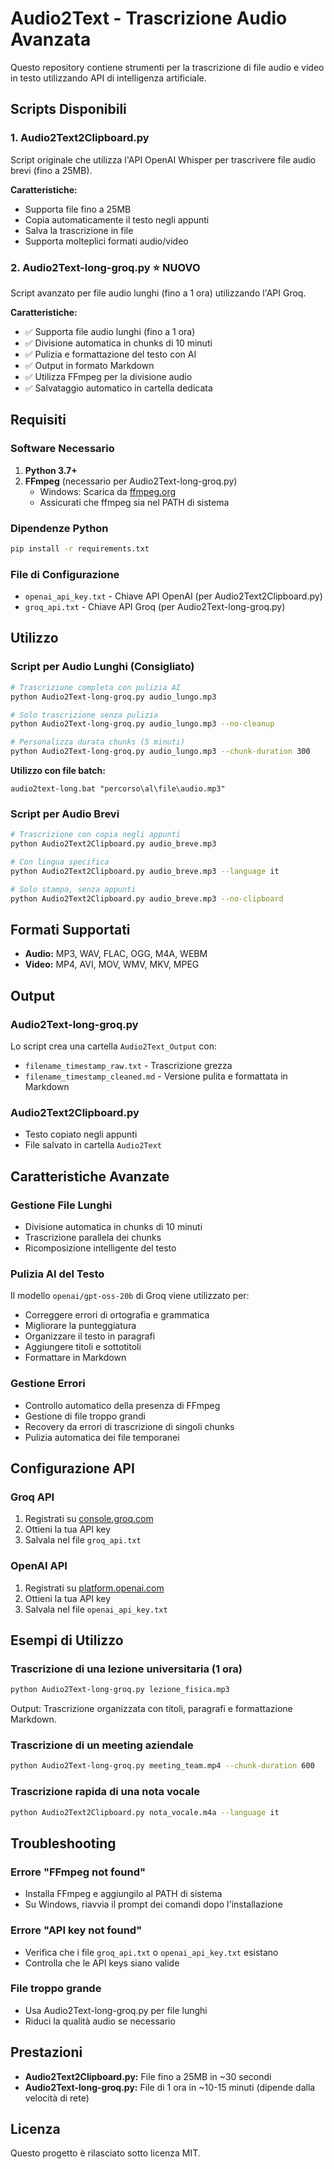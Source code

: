 # Audio2Text - Trascrizione Audio Avanzata

Questo repository contiene strumenti per la trascrizione di file audio e video in testo utilizzando API di intelligenza artificiale.

## Scripts Disponibili

### 1. Audio2Text2Clipboard.py
Script originale che utilizza l'API OpenAI Whisper per trascrivere file audio brevi (fino a 25MB).

**Caratteristiche:**
- Supporta file fino a 25MB
- Copia automaticamente il testo negli appunti
- Salva la trascrizione in file
- Supporta molteplici formati audio/video

### 2. Audio2Text-long-groq.py ⭐ NUOVO
Script avanzato per file audio lunghi (fino a 1 ora) utilizzando l'API Groq.

**Caratteristiche:**
- ✅ Supporta file audio lunghi (fino a 1 ora)
- ✅ Divisione automatica in chunks di 10 minuti
- ✅ Pulizia e formattazione del testo con AI
- ✅ Output in formato Markdown
- ✅ Utilizza FFmpeg per la divisione audio
- ✅ Salvataggio automatico in cartella dedicata

## Requisiti

### Software Necessario
1. **Python 3.7+**
2. **FFmpeg** (necessario per Audio2Text-long-groq.py)
   - Windows: Scarica da [ffmpeg.org](https://ffmpeg.org/download.html)
   - Assicurati che ffmpeg sia nel PATH di sistema

### Dipendenze Python
```bash
pip install -r requirements.txt
```

### File di Configurazione
- `openai_api_key.txt` - Chiave API OpenAI (per Audio2Text2Clipboard.py)
- `groq_api.txt` - Chiave API Groq (per Audio2Text-long-groq.py)

## Utilizzo

### Script per Audio Lunghi (Consigliato)

```bash
# Trascrizione completa con pulizia AI
python Audio2Text-long-groq.py audio_lungo.mp3

# Solo trascrizione senza pulizia
python Audio2Text-long-groq.py audio_lungo.mp3 --no-cleanup

# Personalizza durata chunks (5 minuti)
python Audio2Text-long-groq.py audio_lungo.mp3 --chunk-duration 300
```

**Utilizzo con file batch:**
```batch
audio2text-long.bat "percorso\al\file\audio.mp3"
```

### Script per Audio Brevi

```bash
# Trascrizione con copia negli appunti
python Audio2Text2Clipboard.py audio_breve.mp3

# Con lingua specifica
python Audio2Text2Clipboard.py audio_breve.mp3 --language it

# Solo stampa, senza appunti
python Audio2Text2Clipboard.py audio_breve.mp3 --no-clipboard
```

## Formati Supportati

- **Audio:** MP3, WAV, FLAC, OGG, M4A, WEBM
- **Video:** MP4, AVI, MOV, WMV, MKV, MPEG

## Output

### Audio2Text-long-groq.py
Lo script crea una cartella `Audio2Text_Output` con:
- `filename_timestamp_raw.txt` - Trascrizione grezza
- `filename_timestamp_cleaned.md` - Versione pulita e formattata in Markdown

### Audio2Text2Clipboard.py
- Testo copiato negli appunti
- File salvato in cartella `Audio2Text`

## Caratteristiche Avanzate

### Gestione File Lunghi
- Divisione automatica in chunks di 10 minuti
- Trascrizione parallela dei chunks
- Ricomposizione intelligente del testo

### Pulizia AI del Testo
Il modello `openai/gpt-oss-20b` di Groq viene utilizzato per:
- Correggere errori di ortografia e grammatica
- Migliorare la punteggiatura
- Organizzare il testo in paragrafi
- Aggiungere titoli e sottotitoli
- Formattare in Markdown

### Gestione Errori
- Controllo automatico della presenza di FFmpeg
- Gestione di file troppo grandi
- Recovery da errori di trascrizione di singoli chunks
- Pulizia automatica dei file temporanei

## Configurazione API

### Groq API
1. Registrati su [console.groq.com](https://console.groq.com)
2. Ottieni la tua API key
3. Salvala nel file `groq_api.txt`

### OpenAI API
1. Registrati su [platform.openai.com](https://platform.openai.com)
2. Ottieni la tua API key
3. Salvala nel file `openai_api_key.txt`

## Esempi di Utilizzo

### Trascrizione di una lezione universitaria (1 ora)
```bash
python Audio2Text-long-groq.py lezione_fisica.mp3
```
Output: Trascrizione organizzata con titoli, paragrafi e formattazione Markdown.

### Trascrizione di un meeting aziendale
```bash
python Audio2Text-long-groq.py meeting_team.mp4 --chunk-duration 600
```

### Trascrizione rapida di una nota vocale
```bash
python Audio2Text2Clipboard.py nota_vocale.m4a --language it
```

## Troubleshooting

### Errore "FFmpeg not found"
- Installa FFmpeg e aggiungilo al PATH di sistema
- Su Windows, riavvia il prompt dei comandi dopo l'installazione

### Errore "API key not found"
- Verifica che i file `groq_api.txt` o `openai_api_key.txt` esistano
- Controlla che le API keys siano valide

### File troppo grande
- Usa Audio2Text-long-groq.py per file lunghi
- Riduci la qualità audio se necessario

## Prestazioni

- **Audio2Text2Clipboard.py:** File fino a 25MB in ~30 secondi
- **Audio2Text-long-groq.py:** File di 1 ora in ~10-15 minuti (dipende dalla velocità di rete)

## Licenza

Questo progetto è rilasciato sotto licenza MIT.
